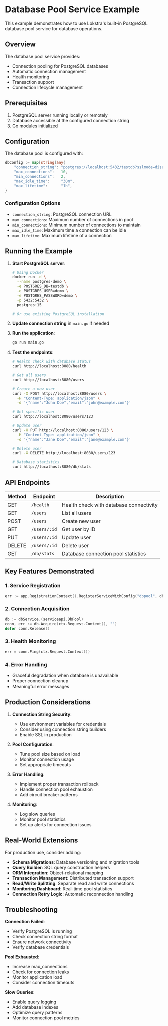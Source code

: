 # Database Pool Service Example

This example demonstrates how to use Lokstra's built-in PostgreSQL database pool service for database operations.

## Overview

The database pool service provides:
- Connection pooling for PostgreSQL databases
- Automatic connection management
- Health monitoring
- Transaction support
- Connection lifecycle management

## Prerequisites

1. PostgreSQL server running locally or remotely
2. Database accessible at the configured connection string
3. Go modules initialized

## Configuration

The database pool is configured with:

```go
dbConfig := map[string]any{
    "connection_string": "postgres://localhost:5432/testdb?sslmode=disable",
    "max_connections":   10,
    "min_connections":   2,
    "max_idle_time":     "30m",
    "max_lifetime":      "1h",
}
```

### Configuration Options

- `connection_string`: PostgreSQL connection URL
- `max_connections`: Maximum number of connections in pool
- `min_connections`: Minimum number of connections to maintain
- `max_idle_time`: Maximum time a connection can be idle
- `max_lifetime`: Maximum lifetime of a connection

## Running the Example

1. **Start PostgreSQL server**:
   ```bash
   # Using Docker
   docker run -d \
     --name postgres-demo \
     -e POSTGRES_DB=testdb \
     -e POSTGRES_USER=demo \
     -e POSTGRES_PASSWORD=demo \
     -p 5432:5432 \
     postgres:15

   # Or use existing PostgreSQL installation
   ```

2. **Update connection string** in `main.go` if needed

3. **Run the application**:
   ```bash
   go run main.go
   ```

4. **Test the endpoints**:
   ```bash
   # Health check with database status
   curl http://localhost:8080/health

   # Get all users
   curl http://localhost:8080/users

   # Create a new user
   curl -X POST http://localhost:8080/users \
     -H "Content-Type: application/json" \
     -d '{"name":"John Doe","email":"john@example.com"}'

   # Get specific user
   curl http://localhost:8080/users/123

   # Update user
   curl -X PUT http://localhost:8080/users/123 \
     -H "Content-Type: application/json" \
     -d '{"name":"Jane Doe","email":"jane@example.com"}'

   # Delete user
   curl -X DELETE http://localhost:8080/users/123

   # Database statistics
   curl http://localhost:8080/db/stats
   ```

## API Endpoints

| Method | Endpoint | Description |
|--------|----------|-------------|
| GET | `/health` | Health check with database connectivity |
| GET | `/users` | List all users |
| POST | `/users` | Create new user |
| GET | `/users/:id` | Get user by ID |
| PUT | `/users/:id` | Update user |
| DELETE | `/users/:id` | Delete user |
| GET | `/db/stats` | Database connection pool statistics |

## Key Features Demonstrated

### 1. **Service Registration**
```go
err := app.RegistrationContext().RegisterServiceWithConfig("dbpool", dbpool_pg.NewService, dbConfig)
```

### 2. **Connection Acquisition**
```go
db := dbService.(serviceapi.DbPool)
conn, err := db.Acquire(ctx.Request.Context(), "")
defer conn.Release()
```

### 3. **Health Monitoring**
```go
err = conn.Ping(ctx.Request.Context())
```

### 4. **Error Handling**
- Graceful degradation when database is unavailable
- Proper connection cleanup
- Meaningful error messages

## Production Considerations

1. **Connection String Security**:
   - Use environment variables for credentials
   - Consider using connection string builders
   - Enable SSL in production

2. **Pool Configuration**:
   - Tune pool size based on load
   - Monitor connection usage
   - Set appropriate timeouts

3. **Error Handling**:
   - Implement proper transaction rollback
   - Handle connection pool exhaustion
   - Add circuit breaker patterns

4. **Monitoring**:
   - Log slow queries
   - Monitor pool statistics
   - Set up alerts for connection issues

## Real-World Extensions

For production use, consider adding:

- **Schema Migrations**: Database versioning and migration tools
- **Query Builder**: SQL query construction helpers  
- **ORM Integration**: Object-relational mapping
- **Transaction Management**: Distributed transaction support
- **Read/Write Splitting**: Separate read and write connections
- **Monitoring Dashboard**: Real-time pool statistics
- **Connection Retry Logic**: Automatic reconnection handling

## Troubleshooting

**Connection Failed**:
- Verify PostgreSQL is running
- Check connection string format
- Ensure network connectivity
- Verify database credentials

**Pool Exhausted**:
- Increase max_connections
- Check for connection leaks
- Monitor application load
- Consider connection timeouts

**Slow Queries**:
- Enable query logging
- Add database indexes
- Optimize query patterns
- Monitor connection pool metrics